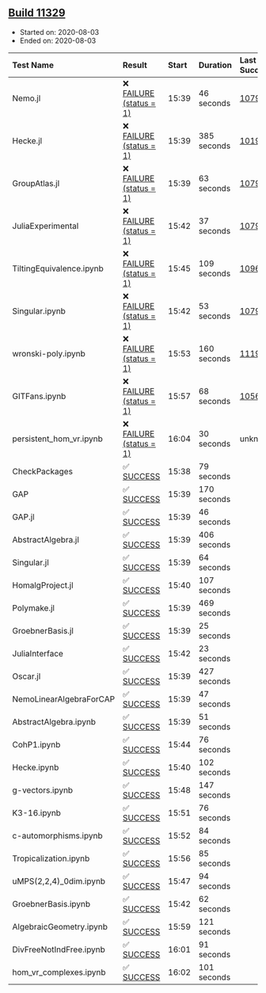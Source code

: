 ## [Build 11329](https://oscarci.mathematik.uni-kl.de/job/oscar/11329/)

* Started on: 2020-08-03
* Ended on: 2020-08-03

| Test Name    | Result | Start | Duration | Last Success | First Failure |
|:-------------|:-------|:------|:---------|:-------------|:--------------|
| Nemo.jl | ❌ [FAILURE (status = 1)](https://oscarci.mathematik.uni-kl.de/job/oscar/11329/artifact/logs/build-11329/Nemo.jl.log) | 15:39 | 46 seconds | [10790](https://oscarci.mathematik.uni-kl.de/job/oscar/10790/) | [10791](https://oscarci.mathematik.uni-kl.de/job/oscar/10791/) |
| Hecke.jl | ❌ [FAILURE (status = 1)](https://oscarci.mathematik.uni-kl.de/job/oscar/11329/artifact/logs/build-11329/Hecke.jl.log) | 15:39 | 385 seconds | [10197](https://oscarci.mathematik.uni-kl.de/job/oscar/10197/) | [10198](https://oscarci.mathematik.uni-kl.de/job/oscar/10198/) |
| GroupAtlas.jl | ❌ [FAILURE (status = 1)](https://oscarci.mathematik.uni-kl.de/job/oscar/11329/artifact/logs/build-11329/GroupAtlas.jl.log) | 15:39 | 63 seconds | [10790](https://oscarci.mathematik.uni-kl.de/job/oscar/10790/) | [10791](https://oscarci.mathematik.uni-kl.de/job/oscar/10791/) |
| JuliaExperimental | ❌ [FAILURE (status = 1)](https://oscarci.mathematik.uni-kl.de/job/oscar/11329/artifact/logs/build-11329/JuliaExperimental.log) | 15:42 | 37 seconds | [10790](https://oscarci.mathematik.uni-kl.de/job/oscar/10790/) | [10791](https://oscarci.mathematik.uni-kl.de/job/oscar/10791/) |
| TiltingEquivalence.ipynb | ❌ [FAILURE (status = 1)](https://oscarci.mathematik.uni-kl.de/job/oscar/11329/artifact/logs/build-11329/TiltingEquivalence.ipynb.log) | 15:45 | 109 seconds | [10962](https://oscarci.mathematik.uni-kl.de/job/oscar/10962/) | [10963](https://oscarci.mathematik.uni-kl.de/job/oscar/10963/) |
| Singular.ipynb | ❌ [FAILURE (status = 1)](https://oscarci.mathematik.uni-kl.de/job/oscar/11329/artifact/logs/build-11329/Singular.ipynb.log) | 15:42 | 53 seconds | [10790](https://oscarci.mathematik.uni-kl.de/job/oscar/10790/) | [10791](https://oscarci.mathematik.uni-kl.de/job/oscar/10791/) |
| wronski-poly.ipynb | ❌ [FAILURE (status = 1)](https://oscarci.mathematik.uni-kl.de/job/oscar/11329/artifact/logs/build-11329/wronski-poly.ipynb.log) | 15:53 | 160 seconds | [11192](https://oscarci.mathematik.uni-kl.de/job/oscar/11192/) | [11193](https://oscarci.mathematik.uni-kl.de/job/oscar/11193/) |
| GITFans.ipynb | ❌ [FAILURE (status = 1)](https://oscarci.mathematik.uni-kl.de/job/oscar/11329/artifact/logs/build-11329/GITFans.ipynb.log) | 15:57 | 68 seconds | [10566](https://oscarci.mathematik.uni-kl.de/job/oscar/10566/) | [10567](https://oscarci.mathematik.uni-kl.de/job/oscar/10567/) |
| persistent_hom_vr.ipynb | ❌ [FAILURE (status = 1)](https://oscarci.mathematik.uni-kl.de/job/oscar/11329/artifact/logs/build-11329/persistent_hom_vr.ipynb.log) | 16:04 | 30 seconds | unknown | unknown |
| CheckPackages | ✅ [SUCCESS](https://oscarci.mathematik.uni-kl.de/job/oscar/11329/artifact/logs/build-11329/CheckPackages.log) | 15:38 | 79 seconds |  |  |
| GAP | ✅ [SUCCESS](https://oscarci.mathematik.uni-kl.de/job/oscar/11329/artifact/logs/build-11329/GAP.log) | 15:39 | 170 seconds |  |  |
| GAP.jl | ✅ [SUCCESS](https://oscarci.mathematik.uni-kl.de/job/oscar/11329/artifact/logs/build-11329/GAP.jl.log) | 15:39 | 46 seconds |  |  |
| AbstractAlgebra.jl | ✅ [SUCCESS](https://oscarci.mathematik.uni-kl.de/job/oscar/11329/artifact/logs/build-11329/AbstractAlgebra.jl.log) | 15:39 | 406 seconds |  |  |
| Singular.jl | ✅ [SUCCESS](https://oscarci.mathematik.uni-kl.de/job/oscar/11329/artifact/logs/build-11329/Singular.jl.log) | 15:39 | 64 seconds |  |  |
| HomalgProject.jl | ✅ [SUCCESS](https://oscarci.mathematik.uni-kl.de/job/oscar/11329/artifact/logs/build-11329/HomalgProject.jl.log) | 15:40 | 107 seconds |  |  |
| Polymake.jl | ✅ [SUCCESS](https://oscarci.mathematik.uni-kl.de/job/oscar/11329/artifact/logs/build-11329/Polymake.jl.log) | 15:39 | 469 seconds |  |  |
| GroebnerBasis.jl | ✅ [SUCCESS](https://oscarci.mathematik.uni-kl.de/job/oscar/11329/artifact/logs/build-11329/GroebnerBasis.jl.log) | 15:39 | 25 seconds |  |  |
| JuliaInterface | ✅ [SUCCESS](https://oscarci.mathematik.uni-kl.de/job/oscar/11329/artifact/logs/build-11329/JuliaInterface.log) | 15:42 | 23 seconds |  |  |
| Oscar.jl | ✅ [SUCCESS](https://oscarci.mathematik.uni-kl.de/job/oscar/11329/artifact/logs/build-11329/Oscar.jl.log) | 15:39 | 427 seconds |  |  |
| NemoLinearAlgebraForCAP | ✅ [SUCCESS](https://oscarci.mathematik.uni-kl.de/job/oscar/11329/artifact/logs/build-11329/NemoLinearAlgebraForCAP.log) | 15:39 | 47 seconds |  |  |
| AbstractAlgebra.ipynb | ✅ [SUCCESS](https://oscarci.mathematik.uni-kl.de/job/oscar/11329/artifact/logs/build-11329/AbstractAlgebra.ipynb.log) | 15:39 | 51 seconds |  |  |
| CohP1.ipynb | ✅ [SUCCESS](https://oscarci.mathematik.uni-kl.de/job/oscar/11329/artifact/logs/build-11329/CohP1.ipynb.log) | 15:44 | 76 seconds |  |  |
| Hecke.ipynb | ✅ [SUCCESS](https://oscarci.mathematik.uni-kl.de/job/oscar/11329/artifact/logs/build-11329/Hecke.ipynb.log) | 15:40 | 102 seconds |  |  |
| g-vectors.ipynb | ✅ [SUCCESS](https://oscarci.mathematik.uni-kl.de/job/oscar/11329/artifact/logs/build-11329/g-vectors.ipynb.log) | 15:48 | 147 seconds |  |  |
| K3-16.ipynb | ✅ [SUCCESS](https://oscarci.mathematik.uni-kl.de/job/oscar/11329/artifact/logs/build-11329/K3-16.ipynb.log) | 15:51 | 76 seconds |  |  |
| c-automorphisms.ipynb | ✅ [SUCCESS](https://oscarci.mathematik.uni-kl.de/job/oscar/11329/artifact/logs/build-11329/c-automorphisms.ipynb.log) | 15:52 | 84 seconds |  |  |
| Tropicalization.ipynb | ✅ [SUCCESS](https://oscarci.mathematik.uni-kl.de/job/oscar/11329/artifact/logs/build-11329/Tropicalization.ipynb.log) | 15:56 | 85 seconds |  |  |
| uMPS(2,2,4)_0dim.ipynb | ✅ [SUCCESS](https://oscarci.mathematik.uni-kl.de/job/oscar/11329/artifact/logs/build-11329/uMPS-2-2-4-_0dim.ipynb.log) | 15:47 | 94 seconds |  |  |
| GroebnerBasis.ipynb | ✅ [SUCCESS](https://oscarci.mathematik.uni-kl.de/job/oscar/11329/artifact/logs/build-11329/GroebnerBasis.ipynb.log) | 15:42 | 62 seconds |  |  |
| AlgebraicGeometry.ipynb | ✅ [SUCCESS](https://oscarci.mathematik.uni-kl.de/job/oscar/11329/artifact/logs/build-11329/AlgebraicGeometry.ipynb.log) | 15:59 | 121 seconds |  |  |
| DivFreeNotIndFree.ipynb | ✅ [SUCCESS](https://oscarci.mathematik.uni-kl.de/job/oscar/11329/artifact/logs/build-11329/DivFreeNotIndFree.ipynb.log) | 16:01 | 91 seconds |  |  |
| hom_vr_complexes.ipynb | ✅ [SUCCESS](https://oscarci.mathematik.uni-kl.de/job/oscar/11329/artifact/logs/build-11329/hom_vr_complexes.ipynb.log) | 16:02 | 101 seconds |  |  |

